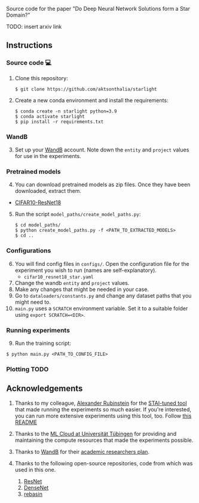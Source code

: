 Source code for the paper "Do Deep Neural Network Solutions form a Star Domain?"

TODO: insert arxiv link

## Instructions

### Source code :computer:

1. Clone this repository:

    ```
    $ git clone https://github.com/aktsonthalia/starlight
    ```

2. Create a new conda environment and install the requirements:

    ```
    $ conda create -n starlight python=3.9
    $ conda activate starlight
    $ pip install -r requirements.txt
    ```

### WandB

3. Set up your [WandB](https://wandb.ai) account. Note down the `entity` and `project` values for use in the experiments. 


### Pretrained models

4. You can download pretrained models as zip files. Once they have been downloaded, extract them.

- [CIFAR10-ResNet18](https://drive.google.com/file/d/1g-TxEGbORtHmxVEefoJtk2yxSf_mHL28/view?usp=drive_link)

5. Run the script `model_paths/create_model_paths.py`:
   ```
   $ cd model_paths/
   $ python create_model_paths.py -f <PATH_TO_EXTRACTED_MODELS>
   $ cd ..
   ```

### Configurations

6. You will find config files in `configs/`. Open the configuration file for the experiment you wish to run (names are self-explanatory).
   - `cifar10_resnet18_star.yaml`
7. Change the wandb `entity` and `project` values.
8. Make any changes that might be needed in your case.
9.  Go to `dataloaders/constants.py` and change any dataset paths that you might need to.
10. `main.py` uses a `SCRATCH` environment variable. Set it to a suitable folder using `export SCRATCH=<DIR>`.

### Running experiments

9.  Run the training script:
   
   ```
   $ python main.py <PATH_TO_CONFIG_FILE>
   ```

### Plotting TODO

## Acknowledgements

1. Thanks to my colleague, [Alexander Rubinstein](https://github.com/alexanderRubinstein/) for the [STAI-tuned tool](https://github.com/AlexanderRubinstein/STAI-tuned) that made running the experiments so much easier. If you're interested, you can run more extensive experiments using this tool, too. Follow [this README](README_stuned.md)

1. Thanks to the [ML Cloud at Universität Tübingen](https://portal.mlcloud.uni-tuebingen.de/) for providing and maintaining the compute resources that made the experiments possible.

1. Thanks to [WandB](https://wandb.ai) for their [academic researchers plan](https://wandb.ai/site/research).

1. Thanks to the following open-source repositories, code from which was used in this one.
   1. [ResNet](https://github.com/kuangliu/pytorch-cifar/blob/master/models/resnet.py)
   2. [DenseNet](https://github.com/andreasveit/densenet-pytorch/blob/master/densenet.py)
   3. [rebasin](https://pypi.org/project/rebasin/)


